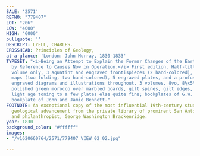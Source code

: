 ```yaml
---
SALE: '2571'
REFNO: "779407"
LOT: "206"
LOW: "4000"
HIGH: "6000"
pullquote: ''
DESCRIPT: LYELL, CHARLES.
CROSSHEAD: Principles of Geology,
at-a-glance: 'London: John Murray, 1830-1833'
TYPESET: "<i>Being an Attempt to Explain the Former Changes of the Earth's Surface,
  by Reference to Causes Now in Operation.</i> First edition. Half-title to the third
  volume only, 3 aquatint and engraved frontispieces (2 hand-colored), 3 engraved
  maps (two folding, two hand-colored), 5 engraved plates, and a profusion of wood
  engraved diagrams and illustrations throughout. 3 volumes. 8vo, 8½x5½ inches, contemporary
  polished green morocco over marbled boards, gilt spines, gilt edges, minimal wear;
  light age toning to a few plates else quite fine; bookplates of G.W. Brackenridge;
  bookplate of John and Jamie Bennett."
FOOTNOTE: An exceptional copy of the most influential 19th-century study of the earth's
  geological advancement from the private library of prominent San Antonio businessman
  and philanthropist, George Washington Brackenridge.
year: 1830
background_color: "#ffffff"
images:
- "/v1620660764/2571/779407_VIEW_02_02.jpg"

---
```


